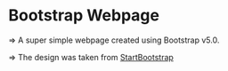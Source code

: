# Bootstrap Webpage

=> A super simple webpage created using Bootstrap v5.0.

=> The design was taken from [StartBootstrap](https://startbootstrap.com/)
